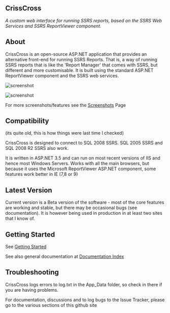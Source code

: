 ## CrissCross

*A custom web interface for running SSRS reports, based on the SSRS Web Services and SSRS ReportViewer component.*

## About

CrissCross is an open-source ASP.NET application that provides an alternative front-end for running SSRS Reports.
That is, a way of running SSRS reports that is like the 'Report Manager' that comes with SSRS, but different
and more customisable. It is built using the standard ASP.NET ReportViewer component and the SSRS web services.

![screenshot](https://github.com/codeulike/crisscross/raw/master/Resources/CrissCrossSelect2_50.png)

![screenshot](https://github.com/codeulike/crisscross/raw/master/Resources/CrissCrossReportViewer2_50.png)

For more screenshots/features see the [Screenshots](https://github.com/codeulike/crisscross/wiki/Screenshots) Page

## Compatibility

(its quite old, this is how things were last time I checked)

CrissCross is designed to connect to SQL 2008 SSRS. SQL 2005 SSRS and SQL 2008 R2 SSRS also work.

It is written in ASP.NET 3.5 and can run on most recent versions of IIS and hence most Windows Servers.
Works with all the main browsers, but because it uses the Microsoft ReportViewer ASP.NET component, some features work better in IE (7,8 or 9)

## Latest Version

Current version is a Beta version of the software - most of the core features are working and stable, but there may be occasional bugs (see documentation). It is however being used in production in at least two sites that I know of.

## Getting Started

See [Getting Started](https://github.com/codeulike/crisscross/wiki/Getting-Started)

See also general documentation at [Documentation Index](https://github.com/codeulike/crisscross/wiki/Documentation-Index)

## Troubleshooting

CrissCross logs errors to log.txt in the App_Data folder, so check in there if you are having problems.

For documentation, discussions and to log bugs to the Issue Tracker, please go to the various sections of this github site






